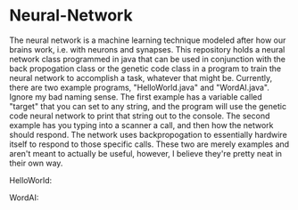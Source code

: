# Neural-Network
The neural network is a machine learning technique modeled after how our brains work, i.e. with neurons and synapses. This repository holds a neural network class programmed in java that can be used in conjunction with the back propogation class or the genetic code class in a program to train the neural network to accomplish a task, whatever that might be. Currently, there are two example programs, "HelloWorld.java" and "WordAI.java". Ignore my bad naming sense. The first example has a variable called "target" that you can set to any string, and the program will use the genetic code neural network to print that string out to the console. The second example has you typing into a scanner a call, and then how the network should respond. The network uses backpropogation to essentially hardwire itself to respond to those specific calls. These two are merely examples and aren't meant to actually be useful, however, I believe they're pretty neat in their own way.

HelloWorld:

WordAI:
